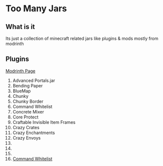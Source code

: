 # Too Many Jars

## What is it
Its just a collection of minecraft related jars like plugins & mods mostly from modrinth

## Plugins
[Modrinth Page](https://modrinth.com/plugins?m=100)
1. Advanced Portals.jar
2. Bending Paper
3. BlueMap
4. Chunky
5. Chunky Border
6. Command Whitelist
7. Concrete Mixer
8. Core Protect
9. Craftable Invisible Item Frames
10. Crazy Crates
11. Crazy Enchantments
12. Crazy Envoys
13. 
14. 
15. 
40. [Command Whitelist](https://modrinth.com/plugin/commandwhitelist)